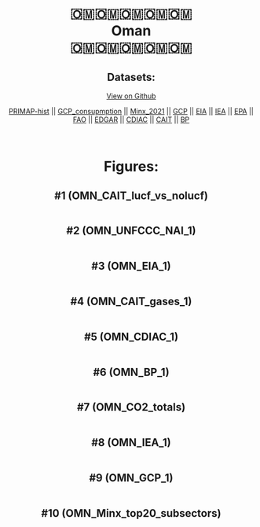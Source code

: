 
<center>
<h1 align="center">
🇴🇲🇴🇲🇴🇲🇴🇲🇴🇲
<br>
Oman
<br>
🇴🇲🇴🇲🇴🇲🇴🇲🇴🇲
</h1>
<h2>Datasets:</h2>
<p><a href="https://github.com/dquintani/GreenhouseData/tree/master/country_data/OMN_Oman/data">View on Github</a>
<br></p><p><a href="data/OMN_PRIMAP-hist.csv">PRIMAP-hist</a> || <a href="data/OMN_GCP_consupmption.csv">GCP_consupmption</a> || <a href="data/OMN_Minx_2021.csv">Minx_2021</a> || <a href="data/OMN_GCP.csv">GCP</a> || <a href="data/OMN_EIA.csv">EIA</a> || <a href="data/OMN_IEA.csv">IEA</a> || <a href="data/OMN_EPA.csv">EPA</a> || <a href="data/OMN_FAO.csv">FAO</a> || <a href="data/OMN_EDGAR.csv">EDGAR</a> || <a href="data/OMN_CDIAC.csv">CDIAC</a> || <a href="data/OMN_CAIT.csv">CAIT</a> || <a href="data/OMN_BP.csv">BP</a></p><p><br></p>
<h1>Figures:</h1><h2>#1 (OMN_CAIT_lucf_vs_nolucf)</h2>
<p><img alt="" src="figures/OMN_CAIT_lucf_vs_nolucf.png" /></p><h2>#2 (OMN_UNFCCC_NAI_1)</h2>
<p><img alt="" src="figures/OMN_UNFCCC_NAI_1.png" /></p><h2>#3 (OMN_EIA_1)</h2>
<p><img alt="" src="figures/OMN_EIA_1.png" /></p><h2>#4 (OMN_CAIT_gases_1)</h2>
<p><img alt="" src="figures/OMN_CAIT_gases_1.png" /></p><h2>#5 (OMN_CDIAC_1)</h2>
<p><img alt="" src="figures/OMN_CDIAC_1.png" /></p><h2>#6 (OMN_BP_1)</h2>
<p><img alt="" src="figures/OMN_BP_1.png" /></p><h2>#7 (OMN_CO2_totals)</h2>
<p><img alt="" src="figures/OMN_CO2_totals.png" /></p><h2>#8 (OMN_IEA_1)</h2>
<p><img alt="" src="figures/OMN_IEA_1.png" /></p><h2>#9 (OMN_GCP_1)</h2>
<p><img alt="" src="figures/OMN_GCP_1.png" /></p><h2>#10 (OMN_Minx_top20_subsectors)</h2>
<p><img alt="" src="figures/OMN_Minx_top20_subsectors.png" /></p>